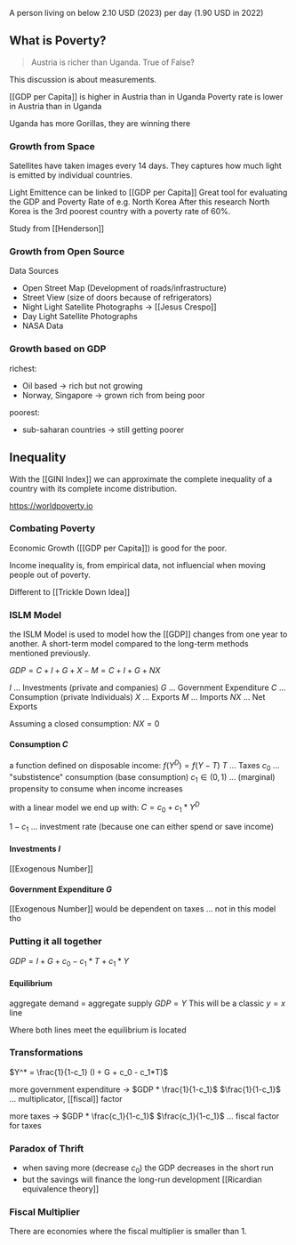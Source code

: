 A person living on below 2.10 USD (2023) per day (1.90 USD in 2022)
## What is Poverty?
> Austria is richer than Uganda. True of False?

This discussion is about measurements.

[[GDP per Capita]] is higher in Austria than in Uganda
Poverty rate is lower in Austria than in Uganda

Uganda has more Gorillas, they are winning there

### Growth from Space
Satellites have taken images every 14 days. They captures how much light is emitted by individual countries.

Light Emittence can be linked to [[GDP per Capita]] 
Great tool for evaluating the GDP and Poverty Rate of e.g. North Korea
After this research North Korea is the 3rd poorest country with a poverty rate of 60%. 

Study from [[Henderson]]

### Growth from Open Source
Data Sources
- Open Street Map (Development of roads/infrastructure) 
- Street View (size of doors because of refrigerators)
- Night Light Satellite Photographs -> [[Jesus Crespo]]
- Day Light Satellite Photographs
- NASA Data

### Growth based on GDP
richest: 
- Oil based -> rich but not growing
- Norway, Singapore -> grown rich from being poor

poorest:
- sub-saharan countries -> still getting poorer

## Inequality
With the [[GINI Index]] we can approximate the complete inequality of a country with its complete income distribution.

https://worldpoverty.io

### Combating Poverty
Economic Growth ([[GDP per Capita]]) is good for the poor.

Income inequality is, from empirical data, not influencial when moving people out of poverty.

Different to [[Trickle Down Idea]]

### ISLM Model
the ISLM Model is used to model how the [[GDP]] changes from one year to another. A short-term model compared to the long-term methods mentioned previously.

$GDP = C + I + G + X - M = C + I + G + NX$

$I$ ... Investments (private and companies)
$G$ ... Government Expenditure
$C$ ... Consumption (private Individuals)
$X$ ... Exports
$M$ ... Imports
$NX$ ... Net Exports

Assuming a closed consumption: $NX = 0$

#### Consumption $C$
a function defined on disposable income: $f(Y^D) = f(Y - T)$
$T$ ... Taxes
$c_0$ ... "substistence" consumption (base consumption)
$c_1 \in (0,1)$  ... (marginal) propensity to consume when income increases

with a linear model we end up with: $C = c_0 + c_1 * Y^D$

$1 - c_1$ ... investment rate (because one can either spend or save income)
#### Investments $I$
[[Exogenous Number]]
#### Government Expenditure $G$
[[Exogenous Number]]
would be dependent on taxes ... not in this model tho

### Putting it all together
$GDP = I + G +c_0 - c_1 * T + c_1 * Y$
#### Equilibrium
aggregate demand = aggregate supply
$GDP = Y$
This will be a classic $y=x$ line

Where both lines meet the equilibrium is located

### Transformations
$Y^* = \frac{1}{1-c_1} (I + G + c_0 - c_1*T)$

more government expenditure -> $GDP * \frac{1}{1-c_1}$
$\frac{1}{1-c_1}$ ... multiplicator, [[fiscal]] factor

more taxes -> $GDP * \frac{c_1}{1-c_1}$
$\frac{c_1}{1-c_1}$ ... fiscal factor for taxes

### Paradox of Thrift
- when saving more (decrease $c_0$) the GDP decreases in the short run
- but the savings will finance the long-run development
[[Ricardian equivalence theory]]

### Fiscal Multiplier
There are economies where the fiscal multiplier is smaller than 1. 
